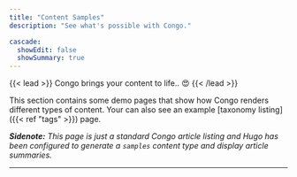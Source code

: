 ```yaml
---
title: "Content Samples"
description: "See what's possible with Congo."

cascade:
  showEdit: false
  showSummary: true
---
```


{{< lead >}}
Congo brings your content to life.. :heart_eyes:
{{< /lead >}}

This section contains some demo pages that show how Congo renders different types of content. Your can also see an example [taxonomy listing]({{< ref "tags" >}}) page.

_**Sidenote:** This page is just a standard Congo article listing and Hugo has been configured to generate a `samples` content type and display article summaries._

---
